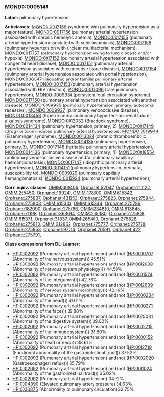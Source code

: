 
### [MONDO:0005149](http://purl.obolibrary.org/obo/MONDO_0005149)
**Label:** pulmonary hypertension

**Subclasses:** [MONDO:0017159](http://purl.obolibrary.org/obo/MONDO_0017159) (syndrome with pulmonary hypertension as a major feature), [MONDO:0017156](http://purl.obolibrary.org/obo/MONDO_0017156) (pulmonary arterial hypertension associated with chronic hemolytic anemia), [MONDO:0017155](http://purl.obolibrary.org/obo/MONDO_0017155) (pulmonary arterial hypertension associated with schistosomiasis), [MONDO:0017158](http://purl.obolibrary.org/obo/MONDO_0017158) (pulmonary hypertension with unclear multifactorial mechanism), [MONDO:0017157](http://purl.obolibrary.org/obo/MONDO_0017157) (pulmonary hypertension owing to lung disease and/or hypoxia), [MONDO:0017152](http://purl.obolibrary.org/obo/MONDO_0017152) (pulmonary arterial hypertension associated with congenital heart disease), [MONDO:0017151](http://purl.obolibrary.org/obo/MONDO_0017151) (pulmonary arterial hypertension associated with connective tissue disease), [MONDO:0017154](http://purl.obolibrary.org/obo/MONDO_0017154) (pulmonary arterial hypertension associated with portal hypertension), [MONDO:0008347](http://purl.obolibrary.org/obo/MONDO_0008347) (idiopathic and/or familial pulmonary arterial hypertension), [MONDO:0017153](http://purl.obolibrary.org/obo/MONDO_0017153) (pulmonary arterial hypertension associated with HIV infection), [MONDO:0019096](http://purl.obolibrary.org/obo/MONDO_0019096) (rare pulmonary hypertension), [MONDO:0009934](http://purl.obolibrary.org/obo/MONDO_0009934) (persistent fetal circulation syndrome), [MONDO:0017150](http://purl.obolibrary.org/obo/MONDO_0017150) (pulmonary arterial hypertension associated with another disease), [MONDO:0009935](http://purl.obolibrary.org/obo/MONDO_0009935) (pulmonary hypertension, primary, autosomal recessive), [MONDO:0009937](http://purl.obolibrary.org/obo/MONDO_0009937) (pulmonary venoocclusive disease), [MONDO:0013458](http://purl.obolibrary.org/obo/MONDO_0013458) (hyperuricemia-pulmonary hypertension-renal failure-alkalosis syndrome), [MONDO:0012032](http://purl.obolibrary.org/obo/MONDO_0012032) (Braddock syndrome), [MONDO:0014134](http://purl.obolibrary.org/obo/MONDO_0014134) (pulmonary hypertension, primary, 2), [MONDO:0017149](http://purl.obolibrary.org/obo/MONDO_0017149) (drug- or toxin-induced pulmonary arterial hypertension), [MONDO:0019944](http://purl.obolibrary.org/obo/MONDO_0019944) (Eisenmenger syndrome), [MONDO:0013024](http://purl.obolibrary.org/obo/MONDO_0013024) (chronic thromboembolic pulmonary hypertension), [MONDO:0014135](http://purl.obolibrary.org/obo/MONDO_0014135) (pulmonary hypertension, primary, 3), [MONDO:0017148](http://purl.obolibrary.org/obo/MONDO_0017148) (heritable pulmonary arterial hypertension), [MONDO:0014136](http://purl.obolibrary.org/obo/MONDO_0014136) (pulmonary hypertension, primary, 4), [MONDO:0018554](http://purl.obolibrary.org/obo/MONDO_0018554) (pulmonary veno-occlusive disease and/or pulmonary capillary haemangiomatosis), [MONDO:0017147](http://purl.obolibrary.org/obo/MONDO_0017147) (idiopathic pulmonary arterial hypertension), [MONDO:0014151](http://purl.obolibrary.org/obo/MONDO_0014151) (pulmonary hypertension, neonatal, susceptibility to), [MONDO:0009329](http://purl.obolibrary.org/obo/MONDO_0009329) (pulmonary capillary hemangiomatosis), [MONDO:0015924](http://purl.obolibrary.org/obo/MONDO_0015924) (pulmonary arterial hypertension), 

**Corr. equiv. classes:** [OMIM:608406](http://purl.obolibrary.org/obo/OMIM_608406), [Orphanet:52047](http://www.orpha.net/ORDO/Orphanet_52047), [Orphanet:210122](http://www.orpha.net/ORDO/Orphanet_210122), [OMIM:265450](http://purl.obolibrary.org/obo/OMIM_265450), [Orphanet:199241](http://www.orpha.net/ORDO/Orphanet_199241), [OMIM:178600](http://purl.obolibrary.org/obo/OMIM_178600), [OMIM:615342](http://purl.obolibrary.org/obo/OMIM_615342), [Orphanet:275837](http://www.orpha.net/ORDO/Orphanet_275837), [Orphanet:431353](http://www.orpha.net/ORDO/Orphanet_431353), [Orphanet:275823](http://www.orpha.net/ORDO/Orphanet_275823), [Orphanet:275844](http://www.orpha.net/ORDO/Orphanet_275844), [Orphanet:275803](http://www.orpha.net/ORDO/Orphanet_275803), [OMIM:615343](http://purl.obolibrary.org/obo/OMIM_615343), [OMIM:615344](http://purl.obolibrary.org/obo/OMIM_615344), [Orphanet:275786](http://www.orpha.net/ORDO/Orphanet_275786), [Orphanet:182090](http://www.orpha.net/ORDO/Orphanet_182090), [Orphanet:275766](http://www.orpha.net/ORDO/Orphanet_275766), [OMIM:234810](http://purl.obolibrary.org/obo/OMIM_234810), [OMIM:613845](http://purl.obolibrary.org/obo/OMIM_613845), [Orphanet:71198](http://www.orpha.net/ORDO/Orphanet_71198), [Orphanet:363694](http://www.orpha.net/ORDO/Orphanet_363694), [OMIM:265380](http://purl.obolibrary.org/obo/OMIM_265380), [Orphanet:275808](http://www.orpha.net/ORDO/Orphanet_275808), [OMIM:615371](http://purl.obolibrary.org/obo/OMIM_615371), [Orphanet:31837](http://www.orpha.net/ORDO/Orphanet_31837), [OMIM:265400](http://purl.obolibrary.org/obo/OMIM_265400), [Orphanet:275828](http://www.orpha.net/ORDO/Orphanet_275828), [Orphanet:275813](http://www.orpha.net/ORDO/Orphanet_275813), [OMIM:612862](http://purl.obolibrary.org/obo/OMIM_612862), [Orphanet:275777](http://www.orpha.net/ORDO/Orphanet_275777), [Orphanet:275798](http://www.orpha.net/ORDO/Orphanet_275798), [Orphanet:275853](http://www.orpha.net/ORDO/Orphanet_275853), [Orphanet:97214](http://www.orpha.net/ORDO/Orphanet_97214), [Orphanet:70591](http://www.orpha.net/ORDO/Orphanet_70591), [Orphanet:422](http://www.orpha.net/ORDO/Orphanet_422), [Orphanet:275791](http://www.orpha.net/ORDO/Orphanet_275791), 

**Class expressions from DL-Learner:**

- [HP:0002092](http://purl.obolibrary.org/obo/HP_0002092) (Pulmonary arterial hypertension) and (not ([HP:0000707](http://purl.obolibrary.org/obo/HP_0000707) (Abnormality of the nervous system))) 45.51%
- [HP:0002092](http://purl.obolibrary.org/obo/HP_0002092) (Pulmonary arterial hypertension) and (not ([HP:0012638](http://purl.obolibrary.org/obo/HP_0012638) (Abnormality of nervous system physiology))) 44.59%
- [HP:0002092](http://purl.obolibrary.org/obo/HP_0002092) (Pulmonary arterial hypertension) and (not ([HP:0001574](http://purl.obolibrary.org/obo/HP_0001574) (Abnormality of the integument))) 42.76%
- [HP:0002092](http://purl.obolibrary.org/obo/HP_0002092) (Pulmonary arterial hypertension) and (not ([HP:0012639](http://purl.obolibrary.org/obo/HP_0012639) (Abnormality of nervous system morphology))) 42.49%
- [HP:0002092](http://purl.obolibrary.org/obo/HP_0002092) (Pulmonary arterial hypertension) and (not ([HP:0000234](http://purl.obolibrary.org/obo/HP_0000234) (Abnormality of the head))) 41.01%
- [HP:0002092](http://purl.obolibrary.org/obo/HP_0002092) (Pulmonary arterial hypertension) and (not ([HP:0000271](http://purl.obolibrary.org/obo/HP_0000271) (Abnormality of the face))) 39.88%
- [HP:0002092](http://purl.obolibrary.org/obo/HP_0002092) (Pulmonary arterial hypertension) and (not ([HP:0025031](http://purl.obolibrary.org/obo/HP_0025031) (Abnormality of the digestive system))) 39.02%
- [HP:0002092](http://purl.obolibrary.org/obo/HP_0002092) (Pulmonary arterial hypertension) and (not ([HP:0002715](http://purl.obolibrary.org/obo/HP_0002715) (Abnormality of the immune system))) 38.89%
- [HP:0002092](http://purl.obolibrary.org/obo/HP_0002092) (Pulmonary arterial hypertension) and (not ([HP:0000152](http://purl.obolibrary.org/obo/HP_0000152) (Abnormality of head or neck))) 38.61%
- [HP:0002092](http://purl.obolibrary.org/obo/HP_0002092) (Pulmonary arterial hypertension) and (not ([HP:0012719](http://purl.obolibrary.org/obo/HP_0012719) (Functional abnormality of the gastrointestinal tract))) 37.52%
- [HP:0002092](http://purl.obolibrary.org/obo/HP_0002092) (Pulmonary arterial hypertension) and (not ([HP:0002020](http://purl.obolibrary.org/obo/HP_0002020) (Gastroesophageal reflux))) 35.79%
- [HP:0002092](http://purl.obolibrary.org/obo/HP_0002092) (Pulmonary arterial hypertension) and (not ([HP:0011024](http://purl.obolibrary.org/obo/HP_0011024) (Abnormality of the gastrointestinal tract))) 35.02%
- [HP:0002092](http://purl.obolibrary.org/obo/HP_0002092) (Pulmonary arterial hypertension) 34.72%
- [HP:0004890](http://purl.obolibrary.org/obo/HP_0004890) (Elevated pulmonary artery pressure) 34.63%
- [HP:0030875](http://purl.obolibrary.org/obo/HP_0030875) (Abnormality of pulmonary circulation) 32.75%


